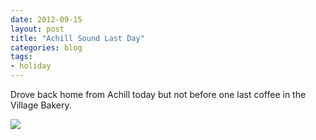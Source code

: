 ```yaml
---
date: 2012-09-15
layout: post
title: "Achill Sound Last Day"
categories: blog 
tags:
- holiday
---
```


Drove back home from Achill today but not before one last coffee in the Village Bakery. 


![](/images/2012/Achill%20Island%20sml/40D_6783.jpg) 

